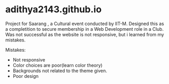 # adithya2143.github.io

Project for Saarang , a Cultural event conducted by IIT-M. Designed this as a completition to secure membership in a Web Development role in a Club.
Was not successful as the website is not responsive, but i learned from my mistakes.

Mistakes: 
-  Not responsive
-  Color choices are poor(learn color theory)
-  Backgrounds not related to the theme given.
-  Poor design
